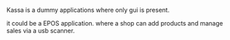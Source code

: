 Kassa is a dummy applications where only gui is present.

it could be a EPOS application.  where a shop can add products and manage sales via a usb scanner. 
